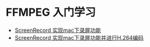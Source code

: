 # FFMPEG 入门学习

* [ScreenRecord 实现mac下录屏功能](screenrecord.md)
* [ScreenRecord 实现mac下录屏功能并进行H.264编码](screenrecord-h264.md)